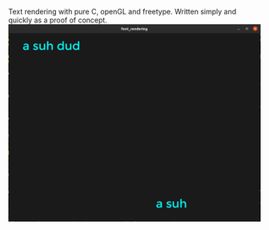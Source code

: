 Text rendering with pure C, openGL and freetype. Written simply and quickly as a proof of concept.
![alt text](image.png)